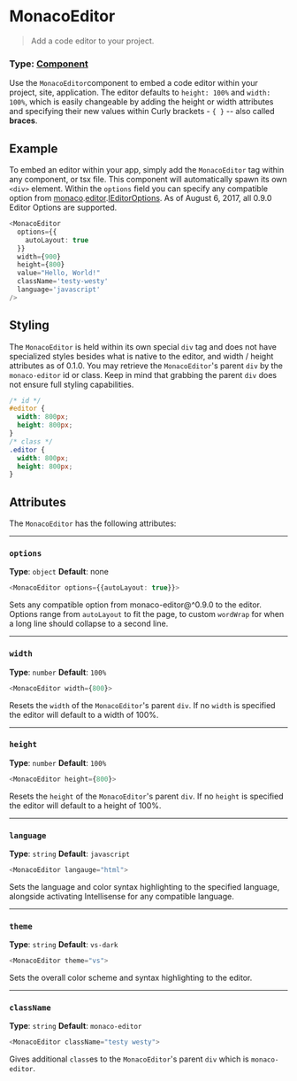 # MonacoEditor

> Add a code editor to your project.

### Type: [Component](../Glossary.md)

Use the `MonacoEditor`component to embed a code editor within your project, site, application. The editor defaults to `height: 100%` and `width: 100%`, which is easily changeable by adding the height or width attributes and specifying their new values within Curly brackets - `{ }` -- also called **braces**.

## Example
To embed an editor within your app, simply add the `MonacoEditor` tag within any component, or tsx file. This component will automatically spawn its own `<div>` element. Within the `options` field you can specify any compatible option from [monaco](https://microsoft.github.io/monaco-editor/api/index.html).[editor](https://microsoft.github.io/monaco-editor/api/modules/monaco.editor.html).[IEditorOptions](https://microsoft.github.io/monaco-editor/api/interfaces/monaco.editor.ieditoroptions.html). As of August 6, 2017, all 0.9.0 Editor Options are supported.

```ts
<MonacoEditor 
  options={{
    autoLayout: true
  }}
  width={900} 
  height={800} 
  value="Hello, World!" 
  className='testy-westy' 
  language='javascript'
/>
```

## Styling
The `MonacoEditor` is held within its own special `div` tag and does not have specialized styles besides what is native to the editor, and width / height attributes as of 0.1.0. You may retrieve the `MonacoEditor`'s parent `div` by the `monaco-editor` id or class. Keep in mind that grabbing the parent `div` does not ensure full styling capabilities.

```css
/* id */
#editor {
  width: 800px;
  height: 800px;
}
/* class */
.editor {
  width: 800px;
  height: 800px;
}
```

## Attributes
The `MonacoEditor` has the following attributes:

---

### `options`
**Type**: `object`
**Default**: none

```ts
<MonacoEditor options={{autoLayout: true}}>
```
Sets any compatible option from monaco-editor@^0.9.0 to the editor. Options range from `autoLayout` to fit the page, to custom `wordWrap` for when a long line should collapse to a second line.

---

### `width`
**Type**: `number`
**Default**: `100%`

```ts
<MonacoEditor width={800}>
```
Resets the `width` of the `MonacoEditor`'s parent `div`. If no `width` is specified the editor will default to a width of 100%.

---

### `height`
**Type**: `number`
**Default**: `100%`

```ts
<MonacoEditor height={800}>
```
Resets the `height` of the `MonacoEditor`'s parent `div`. If no `height` is specified the editor will default to a height of 100%.

---

### `language`
**Type**: `string`
**Default**: `javascript`

```ts
<MonacoEditor langauge="html">
```
Sets the language and color syntax highlighting to the specified language, alongside activating Intellisense for any compatible language.

---

### `theme`
**Type**: `string`
**Default**: `vs-dark`

```ts
<MonacoEditor theme="vs">
```
Sets the overall color scheme and syntax highlighting to the editor.

---

### `className`
**Type**: `string`
**Default**: `monaco-editor`

```ts
<MonacoEditor className="testy westy">
```
Gives additional `class`es to the `MonacoEditor`'s parent `div` which is `monaco-editor`.
